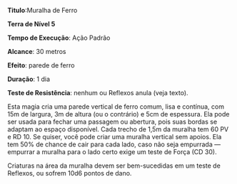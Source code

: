 **Titulo**:Muralha de Ferro

**Terra de Nível 5**

**Tempo de Execução**: Ação Padrão

**Alcance**: 30 metros

**Efeito**: parede de ferro

**Duração**: 1 dia

**Teste de Resistência**: nenhum ou Reflexos anula (veja texto).


Esta magia cria uma parede vertical de ferro comum, lisa e contínua, com 15m de largura, 3m de altura (ou o contrário) e 5cm de espessura. 
Ela pode ser usada para fechar uma passagem ou abertura, pois suas bordas se adaptam ao espaço disponível.
Cada trecho de 1,5m da muralha tem 60 PV e RD 10.
Se quiser, você pode criar uma muralha vertical sem apoios. Ela tem 50% de chance de cair para cada lado, caso não seja empurrada — empurrar a muralha para o lado certo exige um teste de Força (CD 30). 

Criaturas na área da muralha devem ser bem-sucedidas em um teste de Reflexos, ou sofrem 10d6 pontos de dano.